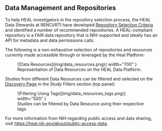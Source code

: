 Data Management and Repositories
--------------------------------

To help HEAL investigators in the repository selection process, the HEAL Data Stewards at RENCI/RTI have developed [Repository Selection Criteria](https://www.healdatafair.org/resources/guidance/selection) and identified a number of recommended repositories. A HEAL-compliant repository is a FAIR data repository that is NIH-supported and ideally has an API for metadata and data permissions calls.

The following is a non-exhaustive selection of repositories and resources currently made accessible through or leveraged by the Heal Platform:

<figure markdown>
  ![Data Resources](img/data_resources.png){ width="700" }
  <figcaption>Representation of Data Resources on the HEAL Data Platform.</figcaption>
</figure>

Studies from different Data Resources can be filtered and selected on the [Discovery Page](platform_discovery_page.md) in the Study Filters section (top panel):

<figure markdown>
  ![Filtering Using Tags](img/data_resources_tags.png){ width="500" }
  <figcaption>Studies can be filtered by Data Resource using their respective tags.</figcaption>
</figure>

For more information from NIH regarding public access and data sharing, visit <https://heal.nih.gov/about/public-access-data>.
